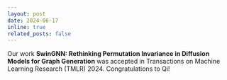 ```yaml
---
layout: post
date: 2024-06-17
inline: true
related_posts: false
---
```


Our work **SwinGNN: Rethinking Permutation Invariance in Diffusion Models for Graph Generation** was accepted in Transactions on Machine Learning Research (TMLR) 2024.
Congratulations to Qi!